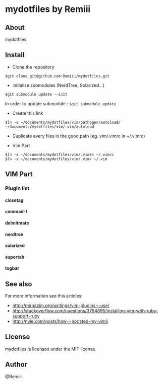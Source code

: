 # mydotfiles by Remiii

## About

mydotfiles

## Install

* Clone the repository

`$git clone git@github.com:Remiii/mydotfiles.git`

* Initialise submodules (NerdTree, Solarized...)

`$git submodule update --init`

In order to update submodule : `$git submodule update`

* Create this link

`$ln -s ~/documents/mydotfiles/vim/pathogen/autoload/ ~/documents/mydotfiles/vim/.vim/autoload`

* Duplicate every files in the good path (eg. vim/.vimrc in ~/.vimrc)

 * Vim Part

`$ln -s ~/documents/mydotfiles/vim/.vimrc ~/.vimrc`<br >
`$ln -s ~/documents/mydotfiles/vim/.vim/ ~/.vim`

## VIM Part

### Plugin list

#### closetag
#### commad-t
#### delmitmate
#### nerdtree
#### solarized
#### supertab
#### togbar

## See also

For more information see this articles:

* http://mirnazim.org/writings/vim-plugins-i-use/
* http://stackoverflow.com/questions/3794895/installing-vim-with-ruby-support-ruby
* http://nvie.com/posts/how-i-boosted-my-vim/i

## License

mydotfiles is licensed under the MIT license.

## Author

@Remiii

